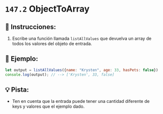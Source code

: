 # `147.2` ObjectToArray

## 📝 Instrucciones:

1. Escribe una función llamada `listAllValues` que devuelva un array de todos los valores del objeto de entrada.

## 📎 Ejemplo:

```js
let output = listAllValues({name: "Krysten", age: 33, hasPets: false});
console.log(output); // --> ['Krysten', 33, false]
```

## 💡 Pista:

+ Ten en cuenta que la entrada puede tener una cantidad diferente de keys y valores que el ejemplo dado.
